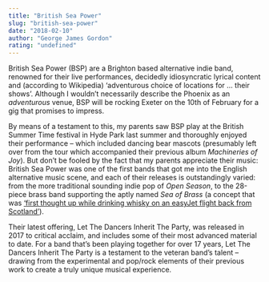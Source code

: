 ```yaml
---
title: "British Sea Power"
slug: "british-sea-power"
date: "2018-02-10"
author: "George James Gordon"
rating: "undefined"
---
```


British Sea Power (BSP) are a Brighton based alternative indie band, renowned for their live performances, decidedly idiosyncratic lyrical content and (according to Wikipedia) ‘adventurous choice of locations for … their shows’. Although I wouldn’t necessarily describe the Phoenix as an _adventurous_ venue, BSP will be rocking Exeter on the 10th of February for a gig that promises to impress.

By means of a testament to this, my parents saw BSP play at the British Summer Time festival in Hyde Park last summer and thoroughly enjoyed their performance – which included dancing bear mascots (presumably left over from the tour which accompanied their previous album _Machineries of Joy_). But don’t be fooled by the fact that my parents appreciate their music: British Sea Power was one of the first bands that got me into the English alternative music scene, and each of their releases is outstandingly varied: from the more traditional sounding indie pop of _Open Season_, to the 28-piece brass band supporting the aptly named _Sea of Brass_ (a concept that was [‘first thought up while drinking whisky on an easyJet flight back from Scotland’](http://www.independent.co.uk/arts-entertainment/music/features/british-sea-power-why-is-an-indie-band-using-28-piece-brass-bands-on-their-new-album-a6680541.html)).

Their latest offering, Let The Dancers Inherit The Party, was released in 2017 to critical acclaim, and includes some of their most advanced material to date. For a band that’s been playing together for over 17 years, Let The Dancers Inherit The Party is a testament to the veteran band’s talent – drawing from the experimental and pop/rock elements of their previous work to create a truly unique musical experience.

